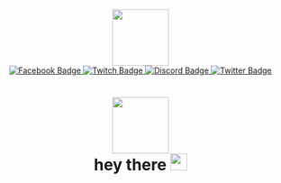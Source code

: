 <div id="header" align="center">
  <img src="https://media.giphy.com/media/M9gbBd9nbDrOTu1Mqx/giphy.gif" width="100"/>
</div>

<div id="badges" align= "center">
  <a href="https://www.facebook.com/yamabuki.saaya.1905/">
    <img src="https://img.shields.io/badge/Facebook-1877F2?style=for-the-badge&logo=facebook&logoColor=white" alt="Facebook Badge"/>
  </a>
  <a href="https://www.twitch.tv/xinhaidegou222">
    <img src="https://img.shields.io/badge/Twitch-%239146FF.svg?style=for-the-badge&logo=Twitch&logoColor=white" alt="Twitch Badge"/>
  </a>
  </a>
  <a href="https://www.discord.com">
    <img src="https://img.shields.io/badge/Discord-%235865F2.svg?style=for-the-badge&logo=discord&logoColor=white" alt="Discord Badge"/>
  </a>
  <a href="https://twitter.com/Sakeuuugen_">
    <img src="https://img.shields.io/badge/Twitter-blue?style=for-the-badge&logo=twitter&logoColor=white" alt="Twitter Badge"/>
  </a>
</div>
<div id="badges" align= "center">
  <a>
     <img src="https://komarev.com/ghpvc/?username=xinhaidegou222&style=flat-square&color=blue" alt=""/>
  </a>
</div>

<h1 align= "center">
  <img src="https://tenor.com/view/nilou-genshin-genshin-impact-nilou-eating-paimon-nilou-eat-gif-26959138.gif" width="100px"/>
  
  <br>
    hey there
    <img src="https://media.giphy.com/media/hvRJCLFzcasrR4ia7z/giphy.gif" width="30px"/>
  </br>
</h1>
